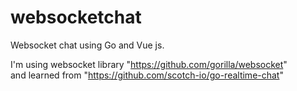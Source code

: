 # websocketchat
Websocket chat using Go and Vue js.

I'm using websocket library "https://github.com/gorilla/websocket" </br>
and learned from "https://github.com/scotch-io/go-realtime-chat"
